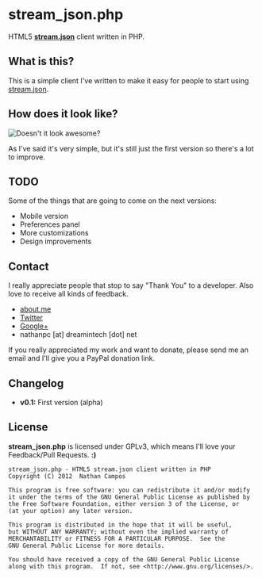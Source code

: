 # stream_json.php

HTML5 [**stream.json**](http://nathanpc.github.com/stream.json/) client written in PHP.

## What is this?

This is a simple client I've written to make it easy for people to start using [stream.json](http://nathanpc.github.com/stream.json/).

## How does it look like?

![Doesn't it look awesome?](http://f.cl.ly/items/09271R1T453V031v1S20/Screen%20Shot%202012-09-26%20at%205.37.33%20PM.png)

As I've said it's very simple, but it's still just the first version so there's a lot to improve.

## TODO

Some of the things that are going to come on the next versions:

- Mobile version
- Preferences panel
- More customizations
- Design improvements

## Contact

I really appreciate people that stop to say "Thank You" to a developer. Also love to receive all kinds of feedback.

- [about.me](http://about.me/nathanpc)
- [Twitter](http://twitter.com/nathanpc)
- [Google+](https://plus.google.com/112969911133615369021)
- nathanpc [at] dreamintech [dot] net

If you really appreciated my work and want to donate, please send me an email and I'll give you a PayPal donation link.

## Changelog

- **v0.1:** First version (alpha)

## License

**stream_json.php** is licensed under GPLv3, which means I'll love your Feedback/Pull Requests. **:)**

```
stream_json.php - HTML5 stream.json client written in PHP
Copyright (C) 2012  Nathan Campos

This program is free software: you can redistribute it and/or modify
it under the terms of the GNU General Public License as published by
the Free Software Foundation, either version 3 of the License, or
(at your option) any later version.

This program is distributed in the hope that it will be useful,
but WITHOUT ANY WARRANTY; without even the implied warranty of
MERCHANTABILITY or FITNESS FOR A PARTICULAR PURPOSE.  See the
GNU General Public License for more details.

You should have received a copy of the GNU General Public License
along with this program.  If not, see <http://www.gnu.org/licenses/>.
```